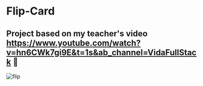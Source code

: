 # Flip-Card
## Project based on my teacher's video https://www.youtube.com/watch?v=hn6CWk7gi9E&t=1s&ab_channel=VidaFullStack 📙
![flip](https://user-images.githubusercontent.com/94203956/150633993-50884592-51f5-470c-8a0b-f8c5e69dd2a4.PNG)
